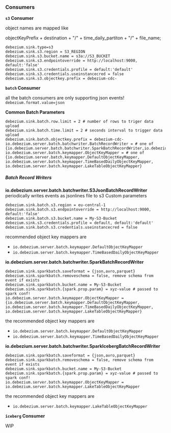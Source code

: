 
### Consumers


**`s3` Consumer**

object names are mapped like 

objectKeyPrefix + destination + "/" + time_daily_partiton + "/" + file_name;

```
debezium.sink.type=s3
debezium.sink.s3.region = S3_REGION
debezium.sink.s3.bucket.name = s3a://S3_BUCKET
debezium.sink.s3.endpointoverride = http://localhost:9000, default:'false'
debezium.sink.s3.credentials.profile = default:'default'
debezium.sink.s3.credentials.useinstancecred = false
debezium.sink.s3.objectkey.prefix = debezium-cdc-
```

**`batch` Consumer**

all the batch consumers are only supporting json events! `debezium.format.value=json`

**Common Batch Parameters**

```
debezium.sink.batch.row.limit = 2 # number of rows to triger data upload
debezium.sink.batch.time.limit = 2 # seconds interval to trigger data upload
debezium.sink.batch.objectkey.prefix = debezium-cdc-
io.debezium.server.batch.batchwriter.BatchRecordWriter = # one of {io.debezium.server.batch.batchwriter.SparkBatchRecordWriter,io.debezium.server.batch.batchwriter.SparkDeltaBatchRecordWriter,io.debezium.server.batch.batchwriter.SparkIcebergBatchRecordWriter,io.debezium.server.batch.batchwriter.S3JsonBatchRecordWriter}
io.debezium.server.batch.keymapper.ObjectKeyMapper = # one of {io.debezium.server.batch.keymapper.DefaultObjectKeyMapper, io.debezium.server.batch.keymapper.TimeBasedDailyObjectKeyMapper, io.debezium.server.batch.keymapper.LakeTableObjectKeyMapper}
```

##### Batch Record Writers

**io.debezium.server.batch.batchwriter.S3JsonBatchRecordWriter**
periodically writes events as jsonlines file to s3
Custom parameters
```
debezium.sink.batch.s3.region = eu-central-1
debezium.sink.batch.s3.endpointoverride = http://localhost:9000, default:'false'
debezium.sink.batch.s3.bucket.name = My-S3-Bucket
debezium.sink.s3.credentials.profile = default, default:'default'
debezium.sink.batch.s3.credentials.useinstancecred = false 
```

recommended object key mappers are
- `io.debezium.server.batch.keymapper.DefaultObjectKeyMapper`
- `io.debezium.server.batch.keymapper.TimeBasedDailyObjectKeyMapper`

**io.debezium.server.batch.batchwriter.SparkBatchRecordWriter**

```
debezium.sink.sparkbatch.saveformat = {json,avro,parquet}
debezium.sink.sparkbatch.removeschema = false, remove schema from event if exists
debezium.sink.sparkbatch.bucket.name = My-S3-Bucket
debezium.sink.sparkbatch.{spark.prop.param} = xyz-value # passed to spark conf!
io.debezium.server.batch.keymapper.ObjectKeyMapper = {io.debezium.server.batch.keymapper.DefaultObjectKeyMapper, io.debezium.server.batch.keymapper.TimeBasedDailyObjectKeyMapper, io.debezium.server.batch.keymapper.LakeTableObjectKeyMapper}
```

the recommended object key mappers are
- `io.debezium.server.batch.keymapper.DefaultObjectKeyMapper`
- `io.debezium.server.batch.keymapper.TimeBasedDailyObjectKeyMapper`

**io.debezium.server.batch.batchwriter.SparkIcebergBatchRecordWriter**

```
debezium.sink.sparkbatch.saveformat = {json,avro,parquet}
debezium.sink.sparkbatch.removeschema = false, remove schema from event if exists
debezium.sink.sparkbatch.bucket.name = My-S3-Bucket
debezium.sink.sparkbatch.{spark.prop.param} = xyz-value # passed to spark conf!
io.debezium.server.batch.keymapper.ObjectKeyMapper = io.debezium.server.batch.keymapper.LakeTableObjectKeyMapper
```

the recommended object key mappers are
- `io.debezium.server.batch.keymapper.LakeTableObjectKeyMapper`

**`iceberg` Consumer**

WIP